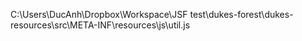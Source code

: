 C:\Users\DucAnh\Dropbox\Workspace\JSF test\dukes-forest\dukes-resources\src\META-INF\resources\js\util.js
